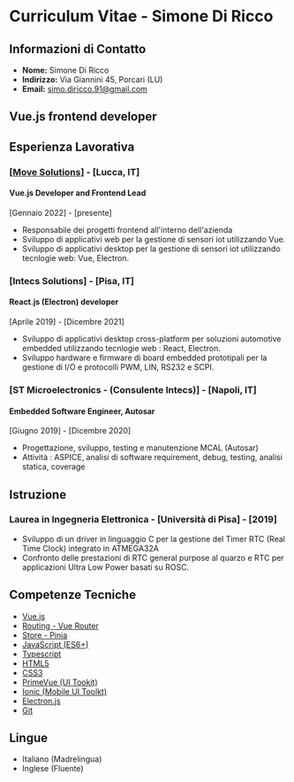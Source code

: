 # Curriculum Vitae - Simone Di Ricco

## Informazioni di Contatto
- **Nome:** Simone Di Ricco
- **Indirizzo:** Via Giannini 45, Porcari (LU)
- **Email:** simo.diricco.91@gmail.com

## Vue.js frontend developer

## Esperienza Lavorativa
### [[Move Solutions](htttps://movesolutions.it)] - [Lucca, IT]
#### Vue.js Developer and Frontend Lead
[Gennaio 2022] - [presente]
- Responsabile dei progetti frontend all'interno dell'azienda
- Sviluppo di applicativi web per la gestione di sensori iot utilizzando Vue. 
- Sviluppo di applicativi desktop per la gestione di sensori iot utilizzando tecnlogie web: Vue, Electron.

### [Intecs Solutions] - [Pisa, IT]
#### React.js (Electron) developer
[Aprile 2019] - [Dicembre 2021]
- Sviluppo di applicativi desktop cross-platform per soluzioni automotive embedded utilizzando tecnlogie web : React, Electron.
- Sviluppo hardware e firmware di board embedded prototipali per la gestione di I/O e protocolli PWM, LIN, RS232 e SCPI.

### [ST Microelectronics - (Consulente Intecs)] - [Napoli, IT]
#### Embedded Software Engineer, Autosar 
[Giugno 2019] - [Dicembre 2020]
- Progettazione, sviluppo, testing e manutenzione MCAL (Autosar)
- Attività : ASPICE, analisi di software requirement, debug, testing, analisi statica, coverage

## Istruzione
### Laurea in Ingegneria Elettronica - [Università di Pisa] - [2019]
- Sviluppo di un driver in linguaggio C per la gestione del Timer RTC (Real Time Clock) integrato in ATMEGA32A
- Confronto delle prestazioni di RTC general purpose al quarzo e RTC per applicazioni Ultra Low Power basati su ROSC.

## Competenze Tecniche
- [Vue.js](https://vuejs.org/)
- [Routing - Vue Router](https://router.vuejs.org/)
- [Store - Pinia](https://pinia.vuejs.org/)
- [JavaScript (ES6+)](https://www.ecma-international.org/publications-and-standards/standards/ecma-262/)
- [Typescript](https://www.typescriptlang.org/)
- [HTML5](https://developer.mozilla.org/en-US/docs/Glossary/HTML5)
- [CSS3](https://developer.mozilla.org/en-US/docs/Web/CSS)
- [PrimeVue (UI Tookit)](https://primevue.org/)
- [Ionic (Mobile UI Toolkt)](https://ionicframework.com/)
- [Electron.js](https://www.electronjs.org/)
- [Git](https://git-scm.com/)

## Lingue
- Italiano (Madrelingua)
- Inglese (Fluente)

